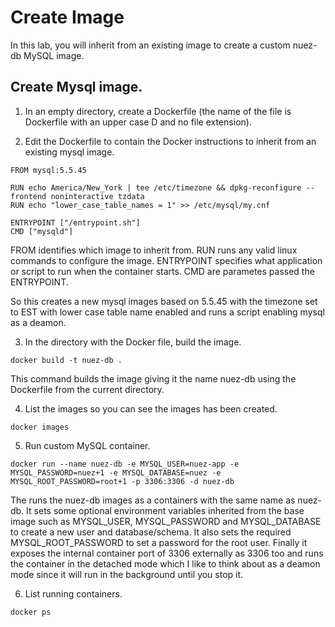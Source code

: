 # Create Image

In this lab, you will inherit from an existing image to create a custom nuez-db MySQL image.

## Create Mysql image.

1. In an empty directory, create a Dockerfile (the name of the file is Dockerfile with an upper case D and no file extension).

2. Edit the Dockerfile to contain the Docker instructions to inherit from an existing mysql image.

```
FROM mysql:5.5.45

RUN echo America/New_York | tee /etc/timezone && dpkg-reconfigure --frontend noninteractive tzdata
RUN echo "lower_case_table_names = 1" >> /etc/mysql/my.cnf

ENTRYPOINT ["/entrypoint.sh"]
CMD ["mysqld"]
```

FROM identifies which image to inherit from.
RUN runs any valid linux commands to configure the image.
ENTRYPOINT specifies what application or script to run when the container starts.
CMD are parametes passed the ENTRYPOINT.

So this creates a new mysql images based on 5.5.45 with the timezone set to EST with lower case table name enabled and runs a script enabling mysql as a deamon.

3. In the directory with the Docker file, build the image.

```
docker build -t nuez-db .
```

This command builds the image giving it the name nuez-db using the Dockerfile from the current directory.

4. List the images so you can see the images has been created.

```
docker images
```

5. Run custom MySQL container.

```
docker run --name nuez-db -e MYSQL_USER=nuez-app -e MYSQL_PASSWORD=nuez+1 -e MYSQL_DATABASE=nuez -e MYSQL_ROOT_PASSWORD=root+1 -p 3306:3306 -d nuez-db
```

The runs the nuez-db images as a containers with the same name as nuez-db. It sets some optional environment variables inherited from the base image such as MYSQL_USER, MYSQL_PASSWORD and MYSQL_DATABASE to create a new user and database/schema. It also sets the required MYSQL_ROOT_PASSWORD to set a password for the root user. Finally it exposes the internal container port of 3306 externally as 3306 too and runs the container in the detached mode which I like to think about as a deamon mode since it will run in the background until you stop it.

6. List running containers.

```
docker ps
```